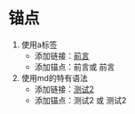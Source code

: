 # 锚点
1. 使用a标签
    * 添加链接：<a href="#preface">前言</a>
    * 添加锚点：<a id="preface">前言</a>或 <span id="preface">前言</span>
2. 使用md的特有语法
    * 添加链接：[测试2](#test2)
    * 添加锚点：<a id="test2">测试2</a> 或 <span id="test2">测试2</span>